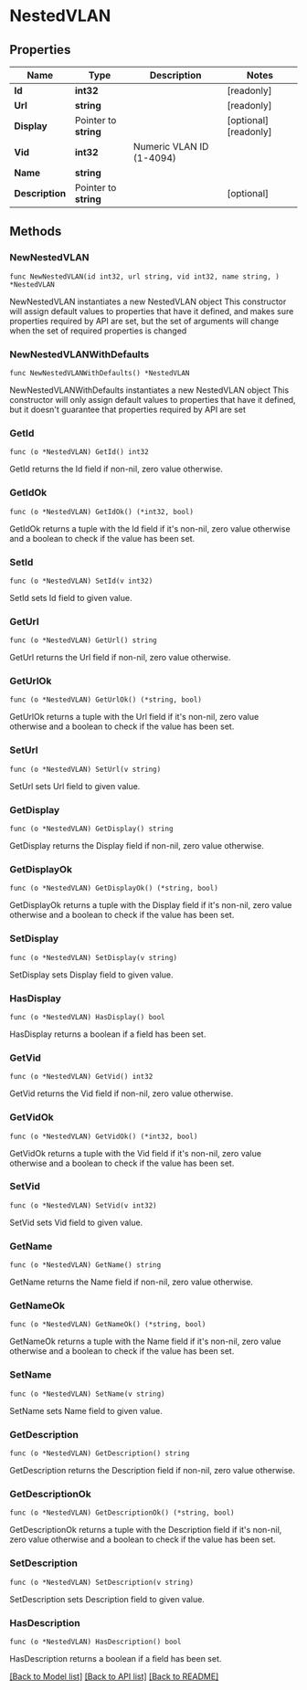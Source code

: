 # NestedVLAN

## Properties

Name | Type | Description | Notes
------------ | ------------- | ------------- | -------------
**Id** | **int32** |  | [readonly] 
**Url** | **string** |  | [readonly] 
**Display** | Pointer to **string** |  | [optional] [readonly] 
**Vid** | **int32** | Numeric VLAN ID (1-4094) | 
**Name** | **string** |  | 
**Description** | Pointer to **string** |  | [optional] 

## Methods

### NewNestedVLAN

`func NewNestedVLAN(id int32, url string, vid int32, name string, ) *NestedVLAN`

NewNestedVLAN instantiates a new NestedVLAN object
This constructor will assign default values to properties that have it defined,
and makes sure properties required by API are set, but the set of arguments
will change when the set of required properties is changed

### NewNestedVLANWithDefaults

`func NewNestedVLANWithDefaults() *NestedVLAN`

NewNestedVLANWithDefaults instantiates a new NestedVLAN object
This constructor will only assign default values to properties that have it defined,
but it doesn't guarantee that properties required by API are set

### GetId

`func (o *NestedVLAN) GetId() int32`

GetId returns the Id field if non-nil, zero value otherwise.

### GetIdOk

`func (o *NestedVLAN) GetIdOk() (*int32, bool)`

GetIdOk returns a tuple with the Id field if it's non-nil, zero value otherwise
and a boolean to check if the value has been set.

### SetId

`func (o *NestedVLAN) SetId(v int32)`

SetId sets Id field to given value.


### GetUrl

`func (o *NestedVLAN) GetUrl() string`

GetUrl returns the Url field if non-nil, zero value otherwise.

### GetUrlOk

`func (o *NestedVLAN) GetUrlOk() (*string, bool)`

GetUrlOk returns a tuple with the Url field if it's non-nil, zero value otherwise
and a boolean to check if the value has been set.

### SetUrl

`func (o *NestedVLAN) SetUrl(v string)`

SetUrl sets Url field to given value.


### GetDisplay

`func (o *NestedVLAN) GetDisplay() string`

GetDisplay returns the Display field if non-nil, zero value otherwise.

### GetDisplayOk

`func (o *NestedVLAN) GetDisplayOk() (*string, bool)`

GetDisplayOk returns a tuple with the Display field if it's non-nil, zero value otherwise
and a boolean to check if the value has been set.

### SetDisplay

`func (o *NestedVLAN) SetDisplay(v string)`

SetDisplay sets Display field to given value.

### HasDisplay

`func (o *NestedVLAN) HasDisplay() bool`

HasDisplay returns a boolean if a field has been set.

### GetVid

`func (o *NestedVLAN) GetVid() int32`

GetVid returns the Vid field if non-nil, zero value otherwise.

### GetVidOk

`func (o *NestedVLAN) GetVidOk() (*int32, bool)`

GetVidOk returns a tuple with the Vid field if it's non-nil, zero value otherwise
and a boolean to check if the value has been set.

### SetVid

`func (o *NestedVLAN) SetVid(v int32)`

SetVid sets Vid field to given value.


### GetName

`func (o *NestedVLAN) GetName() string`

GetName returns the Name field if non-nil, zero value otherwise.

### GetNameOk

`func (o *NestedVLAN) GetNameOk() (*string, bool)`

GetNameOk returns a tuple with the Name field if it's non-nil, zero value otherwise
and a boolean to check if the value has been set.

### SetName

`func (o *NestedVLAN) SetName(v string)`

SetName sets Name field to given value.


### GetDescription

`func (o *NestedVLAN) GetDescription() string`

GetDescription returns the Description field if non-nil, zero value otherwise.

### GetDescriptionOk

`func (o *NestedVLAN) GetDescriptionOk() (*string, bool)`

GetDescriptionOk returns a tuple with the Description field if it's non-nil, zero value otherwise
and a boolean to check if the value has been set.

### SetDescription

`func (o *NestedVLAN) SetDescription(v string)`

SetDescription sets Description field to given value.

### HasDescription

`func (o *NestedVLAN) HasDescription() bool`

HasDescription returns a boolean if a field has been set.


[[Back to Model list]](../README.md#documentation-for-models) [[Back to API list]](../README.md#documentation-for-api-endpoints) [[Back to README]](../README.md)


